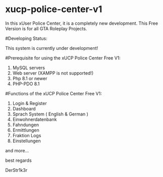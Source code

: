 # xucp-police-center-v1
In this xUser Police Center, it is a completely new development. This Free Version is for all GTA Roleplay Projects.

#Developing Status:

This system is currently under development!

#Prerequisite for using the xUCP Police Center Free V1:

1. MySQL servers
2. Web server (XAMPP is not supported!)
3. Php 8.1 or newer
4. PHP-PDO 8.1

#Functions of the xUCP Police Center Free V1:

  1. Login & Register
  2. Dashboard
  3. Sprach System ( English & German ) 
  4. Einwohnerdatenbank 
  5. Fahndungen 
  6. Ermittlungen 
  7. Fraktion Logs
  8. Einstellungen

 
and more... 
 
 
best regards

DerStr1k3r 
